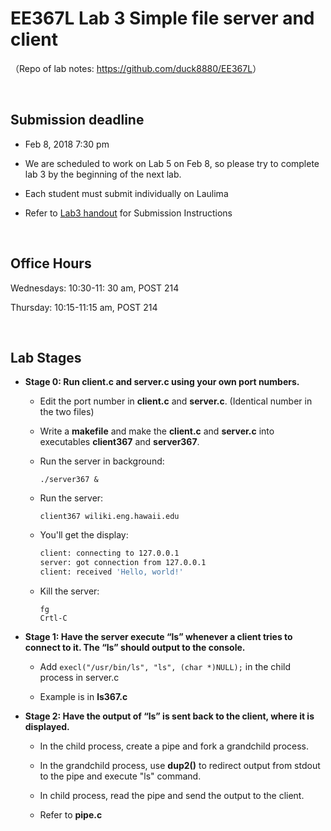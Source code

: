 # EE367L Lab 3 Simple file server and client

（Repo of lab notes: <https://github.com/duck8880/EE367L>）

​    


## Submission deadline

  - Feb 8, 2018 7:30 pm
  - We are scheduled to work on Lab 5 on Feb 8, so please try to complete lab 3 by the beginning of the next lab.
  - Each student must submit individually on Laulima
  - Refer to [Lab3 handout](https://laulima.hawaii.edu/access/content/attachment/MAN.80605.201830/Assignments/d4d19636-a0e6-4b23-be7d-3e438392b486/EE367Lab3-v2.pdf) for Submission Instructions

    ​

## Office Hours
  Wednesdays: 10:30-11: 30 am, POST 214   

  Thursday: 10:15-11:15 am, POST 214

​    


## Lab Stages
- **Stage 0: Run client.c and server.c using your own port numbers.** 

  - Edit the port number in **client.c** and **server.c**. (Identical number in the two files)

  - Write a **makefile** and make the **client.c** and **server.c** into executables **client367** and **server367**.

  - Run the server in background:   

     `./server367 &`  

  - Run the server: 

    `client367 wiliki.eng.hawaii.edu`

  - You'll get the display:

    ```bash
    client: connecting to 127.0.0.1
    server: got connection from 127.0.0.1
    client: received 'Hello, world!'
    ```

  - Kill the server:

     `fg`  
     `Crtl-C`
     
- **Stage 1: Have the server execute “ls” whenever a client tries to connect to it. The “ls” should output to the console.**
  
  - Add `execl("/usr/bin/ls", "ls", (char *)NULL);` in the child process in server.c
  
  - Example is in **ls367.c**
  
- **Stage 2: Have the output of “ls” is sent back to the client, where it is displayed.**  

  - In the child process, create a pipe and fork a grandchild process.
  
  - In the grandchild process, use **dup2()** to redirect output from stdout to the pipe and execute "ls" command.
  
  - In child process, read the pipe and send the output to the client.
  
  - Refer to **pipe.c**
